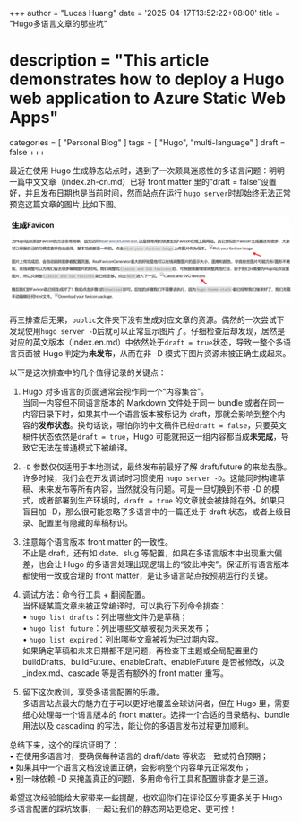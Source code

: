 +++
author = "Lucas Huang"
date = '2025-04-17T13:52:22+08:00'
title = "Hugo多语言文章的那些坑"
# description = "This article demonstrates how to deploy a Hugo web application to Azure Static Web Apps"
categories = [
    "Personal Blog"
]
tags = [
    "Hugo",
    "multi-language"
]
draft = false
+++



最近在使用 Hugo 生成静态站点时，遇到了一次颇具迷惑性的多语言问题：明明一篇中文文章（index.zh-cn.md）已将 front matter 里的“draft = false”设置好，并且发布日期也是当前时间，然而站点在运行 `hugo server`时却始终无法正常预览这篇文章的图片,比如下图。

![image-not-loading](image-not-loading.png)

再三排查后无果，`public`文件夹下没有生成对应文章的资源。偶然的一次尝试下发现使用`hugo server -D`后就可以正常显示图片了。仔细检查后却发现，居然是对应的英文版本（index.en.md）中依然处于`draft = true`状态，导致一整个多语言页面被 Hugo 判定为**未发布**，从而在非 -D 模式下图片资源未被正确生成起来。

以下是这次排查中的几个值得记录的关键点：

1. Hugo 对多语言的页面通常会视作同一个“内容集合”。  
   当同一内容但不同语言版本的 Markdown 文件处于同一 bundle 或者在同一内容目录下时，如果其中一个语言版本被标记为 draft，那就会影响到整个内容的**发布状态**。换句话说，哪怕你的中文稿件已经`draft = false`，只要英文稿件状态依然是`draft = true`，Hugo 可能就把这一组内容都当成**未完成**，导致它无法在普通模式下被编译。

2. `-D` 参数仅仅适用于本地测试，最终发布前最好了解 draft/future 的来龙去脉。  
   许多时候，我们会在开发调试时习惯使用 `hugo server -D`。这能同时构建草稿、未来发布等所有内容，当然就没有问题。可是一旦切换到不带 -D 的模式，或者部署到生产环境时，`draft = true` 的文章就会被排除在外。如果只盲目加 -D，那么很可能忽略了多语言中的一篇还处于 draft 状态，或者上级目录、配置里有隐藏的草稿标识。

3. 注意每个语言版本 front matter 的一致性。  
   不止是 draft，还有如 date、slug 等配置，如果在多语言版本中出现重大偏差，也会让 Hugo 的多语言处理出现逻辑上的“彼此冲突”。保证所有语言版本都使用一致或合理的 front matter，是让多语言站点按预期运行的关键。

4. 调试方法：命令行工具 + 翻阅配置。  
   当怀疑某篇文章未被正常编译时，可以执行下列命令排查：  
   • `hugo list drafts`：列出哪些文件仍是草稿；  
   • `hugo list future`：列出哪些文章被视为未来发布；  
   • `hugo list expired`：列出哪些文章被视为已过期内容。  
   如果确定草稿和未来日期都不是问题，再检查下主题或全局配置里的 buildDrafts、buildFuture、enableDraft、enableFuture 是否被修改，以及 _index.md、cascade 等是否有额外的 front matter 重写。

5. 留下这次教训，享受多语言配置的乐趣。  
   多语言站点最大的魅力在于可以更好地覆盖全球访问者，但在 Hugo 里，需要细心处理每一个语言版本的 front matter。选择一个合适的目录结构、bundle 用法以及 cascading 的写法，能让你的多语言发布过程更加顺利。

总结下来，这个的踩坑证明了：  
• 在使用多语言时，要确保每种语言的 draft/date 等状态一致或符合预期；  
• 如果其中一个语言文档没设置正确，会影响整个内容单元正常发布；  
• 别一味依赖 -D 来掩盖真正的问题，多用命令行工具和配置排查才是王道。

希望这次经验能给大家带来一些提醒，也欢迎你们在评论区分享更多关于 Hugo 多语言配置的踩坑故事，一起让我们的静态网站更稳定、更可控！